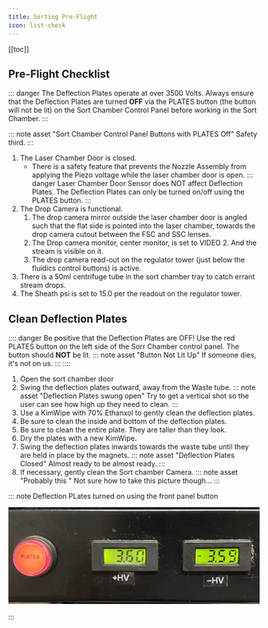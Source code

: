 ```yaml
---
title: Sorting Pre-Flight
icon: list-check
---
```




<!-- Reference Links -->
<!-- Usage -->
<!-- [img-label]: ./assets/filename.png -->
<!-- ![Caption Text][img-label] -->
<!-- Assets -->
[img-plates-on]: ./assets/img-plates/ifm-startup-main-012-plates-on.png
<!-- URLs -->

<!-- End Ref Links -->


[[toc]]


## Pre-Flight Checklist

::: danger The Deflection Plates operate at over 3500 Volts.
Always ensure that the Deflection Plates are turned **OFF** via the PLATES button (the button will not be lit) on the Sort Chamber Control Panel before working in the Sort Chamber.
:::

::: note asset "Sort Chamber Control Panel Buttons with PLATES Off"
Safety third.
:::

1.  The Laser Chamber Door is closed. 
    -   There is a safety feature that prevents the Nozzle Assembly from applying the Piezo voltage while the laser chamber door is open.
    ::: danger Laser Chamber Door Sensor does NOT affect Deflection Plates.
    The Deflection Plates can only be turned on/off using the PLATES button.
    :::
2.  The Drop Camera is functional.
    1.  The drop camera mirror outside the laser chamber door is angled such that the flat side is pointed into the laser chamber, towards the drop camera cutout between the FSC and SSC lenses.
    2.  The Drop camera monitor, center monitor, is set to VIDEO 2. And the stream is visible on it.
    3.  The drop camera read-out on the regulator tower (just below the fluidics control buttons) is active.
3.  There is a 50ml centrifuge tube in the sort chamber tray to catch errant stream drops.
4.  The Sheath psi is set to 15.0 per the readout on the regulator tower.

## Clean Deflection Plates

:::: danger Be positive that the Deflection Plates are OFF!
Use the red PLATES button on the left side of the Sorr Chamber control panel. The button should **NOT** be lit.
  ::: note asset "Button Not Lit Up"
  If someone dies, it's not on us.
  :::
::::

1.  Open the sort chamber door
2.  Swing the deflection plates outward, away from the Waste tube.
    ::: note asset "Deflection Plates swung open"
    Try to get a vertical shot so the user can see how high up they need to clean.
    :::
3.  Use a KimWipe with 70% Ethanxol to gently clean the deflection plates. 
4.  Be sure to clean the inside and bottom of the deflection plates.
5.  Be sure to clean the entire plate. They are taller than they look.
6.  Dry the plates with a new KimWipe.
7.  Swing the deflection plates inwards towards the waste tube until they are held in place by the magnets.
    ::: note asset "Deflection Plates Closed"
    Almost ready to be almost ready.
    :::
8.  If necessary, gently clean the Sort chamber Camera.
    ::: note asset "Probably this "
    Not sure how to take this picture though...
    :::



::: note Deflection PLates turned on using the front panel button

![Deflection Plates turned on and at +/-3.60][img-plates-on]

:::